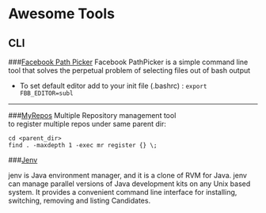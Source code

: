 # Awesome Tools

## CLI 

###[Facebook Path Picker](https://github.com/facebook/PathPicker)
Facebook PathPicker is a simple command line tool that solves the perpetual problem of selecting files out of bash output
* To set default editor add to your init file (.bashrc) : `export FBB_EDITOR=subl`

------

###[MyRepos](http://myrepos.branchable.com/)
Multiple Repository management tool   
to register multiple repos under same parent dir:  

`cd <parent_dir>`  
`find . -maxdepth 1 -exec mr register {} \; `

###[Jenv](http://jenv.io/)

jenv is Java environment manager, and it is a clone of RVM for Java. jenv can manage parallel versions of Java development kits on any Unix based system. It provides a convenient command line interface for installing, switching, removing and listing Candidates.


